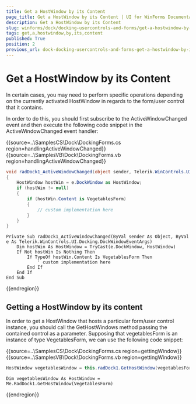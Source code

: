 ```yaml
---
title: Get a HostWindow by its Content
page_title: Get a HostWindow by its Content | UI for WinForms Documentation
description: Get a HostWindow by its Content
slug: winforms/dock/docking-usercontrols-and-forms/get-a-hostwindow-by-its-content
tags: get,a,hostwindow,by,its,content
published: True
position: 2
previous_url: dock-docking-usercontrols-and-forms-get-a-hostwindow-by-its-content
---
```


# Get a HostWindow by its Content



In certain cases, you may need to perform specific operations depending on the currently activated HostWindow in regards to the form/user control that it contains. 

In order to do this, you should first subscribe to the ActiveWindowChanged event and then execute the following code snippet in the ActiveWindowChanged event handler: 

{{source=..\SamplesCS\Dock\DockingForms.cs region=handlingActiveWindowChanged}} 
{{source=..\SamplesVB\Dock\DockingForms.vb region=handlingActiveWindowChanged}} 

````C#
void radDock1_ActiveWindowChanged(object sender, Telerik.WinControls.UI.Docking.DockWindowEventArgs e)
{
    HostWindow hostWin = e.DockWindow as HostWindow;
    if (hostWin != null)
    {
        if (hostWin.Content is VegetablesForm)
        {
            // custom implementation here
        }
    }
}

````
````VB.NET
Private Sub radDock1_ActiveWindowChanged(ByVal sender As Object, ByVal e As Telerik.WinControls.UI.Docking.DockWindowEventArgs)
    Dim hostWin As HostWindow = TryCast(e.DockWindow, HostWindow)
    If Not hostWin Is Nothing Then
        If TypeOf hostWin.Content Is VegetablesForm Then
            ' custom implementation here
        End If
    End If
End Sub

````

{{endregion}}  

## Getting a HostWindow by its content

In order to get a HostWindow that hosts a particular form/user control instance, you should call the GetHostWindows method passing the contained control as a parameter. Supposing that vegetablesForm is an instance of type VegetablesForm, we can use the following code snippet: 

{{source=..\SamplesCS\Dock\DockingForms.cs region=gettingWindow}} 
{{source=..\SamplesVB\Dock\DockingForms.vb region=gettingWindow}} 

````C#
HostWindow vegetablesWindow = this.radDock1.GetHostWindow(vegetablesForm);

````
````VB.NET
Dim vegetablesWindow As HostWindow = Me.RadDock1.GetHostWindow(VegetablesForm)

````

{{endregion}} 





